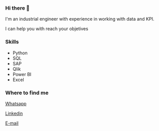 ### Hi there 👋

I'm an industrial engineer with experience in working with data and KPI.

I can help you with reach your objetives

### Skills

- Python
- SQL
- SAP
- Qlik
- Power BI
- Excel

### Where to find me

[Whatsapp](https://wa.me/541122341299)

[Linkedin](https://www.linkedin.com/in/raularielalonso/?locale=en_US)

[E-mail](rariel.alonso@gmail.com)



<!--
**RArielAlonso/RArielAlonso** is a ✨ _special_ ✨ repository because its `README.md` (this file) appears on your GitHub profile.

Here are some ideas to get you started:

- 🔭 I’m currently working on ...
- 🌱 I’m currently learning ...
- 👯 I’m looking to collaborate on ...
- 🤔 I’m looking for help with ...
- 💬 Ask me about ...
- 📫 How to reach me: ...
- 😄 Pronouns: ...
- ⚡ Fun fact: ...
-->
